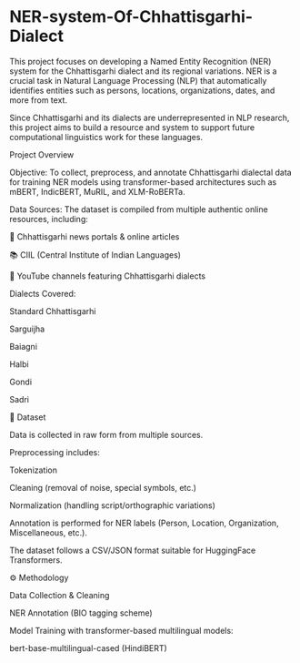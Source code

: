 # NER-system-Of-Chhattisgarhi-Dialect
This project focuses on developing a Named Entity Recognition (NER) system for the Chhattisgarhi dialect and its regional variations.
NER is a crucial task in Natural Language Processing (NLP) that automatically identifies entities such as persons, locations, organizations, dates, and more from text.

Since Chhattisgarhi and its dialects are underrepresented in NLP research, this project aims to build a resource and system to support future computational linguistics work for these languages.


Project Overview

Objective:
To collect, preprocess, and annotate Chhattisgarhi dialectal data for training NER models using transformer-based architectures such as mBERT, IndicBERT, MuRIL, and XLM-RoBERTa.

Data Sources:
The dataset is compiled from multiple authentic online resources, including:

📰 Chhattisgarhi news portals & online articles

📚 CIIL (Central Institute of Indian Languages)

🎥 YouTube channels featuring Chhattisgarhi dialects

Dialects Covered:

Standard Chhattisgarhi

Sarguijha

Baiagni

Halbi

Gondi

Sadri

📂 Dataset

Data is collected in raw form from multiple sources.

Preprocessing includes:

Tokenization

Cleaning (removal of noise, special symbols, etc.)

Normalization (handling script/orthographic variations)

Annotation is performed for NER labels (Person, Location, Organization, Miscellaneous, etc.).

The dataset follows a CSV/JSON format suitable for HuggingFace Transformers.

⚙️ Methodology

Data Collection & Cleaning

NER Annotation (BIO tagging scheme)

Model Training with transformer-based multilingual models:

bert-base-multilingual-cased (HindiBERT)

